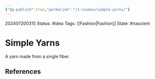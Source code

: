 ```yaml
---
{"dg-publish":true,"permalink":"/1-cosmos/simple-yarns/"}
---
```


202407200315
Status: #idea
Tags: [[Fashion\|Fashion]]
State: #nascient
# Simple Yarns

A yarn made from a single fiber.

## References
